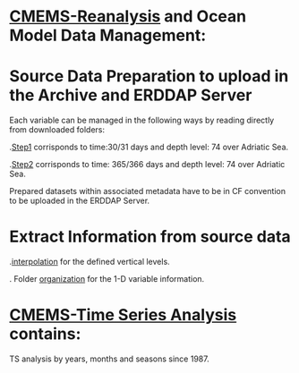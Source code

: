 # [CMEMS-Reanalysis](https://resources.marine.copernicus.eu/products) and Ocean Model Data Management: 

# Source Data Preparation to upload in the Archive and ERDDAP Server

Each variable can be managed in the following ways by reading directly from downloaded folders:

.[Step1](https://github.com/007-Ozalp/CMEMS-Reanalysis-Data-Management/blob/main/step_1_CMEMS_REANALYSIS_AdriaticSea.ipynb) corrisponds to time:30/31 days and depth level: 74 over Adriatic Sea.

.[Step2](https://github.com/007-Ozalp/CMEMS-Reanalysis-Data-Management/blob/main/step_2_CMEMS_REANALYSIS_AdriaticSea.ipynb) corrisponds to time: 365/366 days and depth level: 74  over Adriatic Sea.

Prepared datasets within associated metadata have to be in CF convention to be uploaded in the ERDDAP Server.

# Extract Information from source data

.[interpolation](https://github.com/007-Ozalp/CMEMS-Reanalysis-Data-Management/blob/main/variable_interpolation.ipynb) for the defined vertical levels.

. Folder [organization](https://github.com/007-Ozalp/CMEMS-Reanalysis-Data-Management/blob/main/variable_by_month_day_depth.ipynb) for the 1-D variable information. 

# [CMEMS-Time Series Analysis](https://github.com/007-Ozalp/CMEMS-Reanalysis-Data-Management/tree/main/CMEMS-Time%20Series%20Analysis) contains:

TS analysis by years, months and seasons since 1987.

